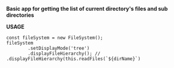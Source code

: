 **Basic app for getting the list of current directory's files and sub directories**

**USAGE**

```
const fileSystem = new FileSystem();
fileSystem
        .setDisplayMode('tree')
        .displayFileHierarchy(); // .displayFileHierarchy(this.readFiles(`${dirName}`)
```
